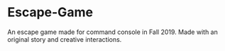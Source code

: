 # Escape-Game
An escape game made for command console in Fall 2019. Made with an original story and creative interactions.
